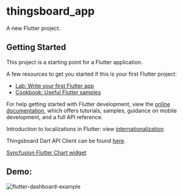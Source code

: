 # thingsboard_app

A new Flutter project.

## Getting Started

This project is a starting point for a Flutter application.

A few resources to get you started if this is your first Flutter project:

- [Lab: Write your first Flutter app](https://docs.flutter.dev/get-started/codelab)
- [Cookbook: Useful Flutter samples](https://docs.flutter.dev/cookbook)

For help getting started with Flutter development, view the
[online documentation](https://docs.flutter.dev/), which offers tutorials,
samples, guidance on mobile development, and a full API reference.

Introduction to localizations in Flutter: view [internationalization](https://docs.flutter.dev/development/accessibility-and-localization/internationalization)  
  
Thingsboard Dart API Client can be found [here](https://thingsboard.io/docs/reference/dart-client/).  

[Syncfusion Flutter Chart widget](https://help.syncfusion.com/flutter/cartesian-charts/chart-types/line-chart)  

## Demo:  
![flutter-dashboard-example](flutter_example.gif)  
